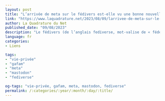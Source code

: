 ```yaml
---
layout: post
title: "L’arrivée de meta sur le fédivers est-elle vu une bonne nouvelle ?"
link: "https://www.laquadrature.net/2023/08/09/larrivee-de-meta-sur-le-fedivers-est-elle-une-bonne-nouvelle"
author: La Quadrature du Net
published_date: "09/08/2023"
description: "Le fédivers (de l’anglais fediverse, mot-valise de « fédération » et « univers ») est un ensemble de médias sociaux composé d’une multitude de plateformes et de logiciels, où les uns communiquent avec les autres grâce à un protocole commun. Mastodon est un des logiciels qui permet de proposer une instance sur le fédivers1. En juin dernier, Meta a annoncé son arrivée sur le fédivers, à travers le lancement d’un concurrent à Twitter, nommé Threads, qui prévoit à terme de pouvoir s’intéropérer avec d’autres instances du fédivers. La Quadrature du Net réclame depuis plusieurs années une obligation d’interopérabilités pour ces grands réseaux sociaux. Alors l’interopérabilité d’un service proposé par Meta est-elle une bonne nouvelle ? Certainement pas."
language: fr
categories:
- Liens

tags:
- "vie-privée"
- "gafam"
- "meta"
- "mastodon"
- "fediverse"

og-tags: "vie-privée, gafam, meta, mastodon, fediverse"
permalink: /:categories/:year/:month/:day/:title/
---
```

